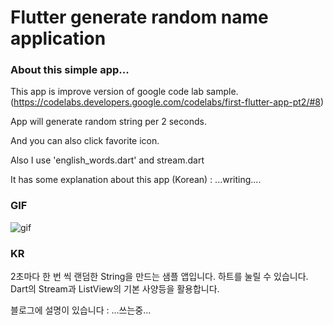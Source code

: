 # Flutter generate random name application


### About this simple app...

This app is improve version of google code lab sample. (https://codelabs.developers.google.com/codelabs/first-flutter-app-pt2/#8)

App will generate random string per 2 seconds.

And you can also click favorite icon.

Also I use 'english_words.dart' and stream.dart

It has some explanation about this app (Korean) : ...writing....


### GIF

![gif](https://user-images.githubusercontent.com/26534434/59853413-c8db0b80-93ab-11e9-857b-b82bae6b42ff.gif)

### KR

2초마다 한 번 씩 랜덤한 String을 만드는 샘플 앱입니다.
하트를 눌릴 수 있습니다.
Dart의 Stream과 ListView의 기본 사양등을 활용합니다.

블로그에 설명이 있습니다 : ...쓰는중...
